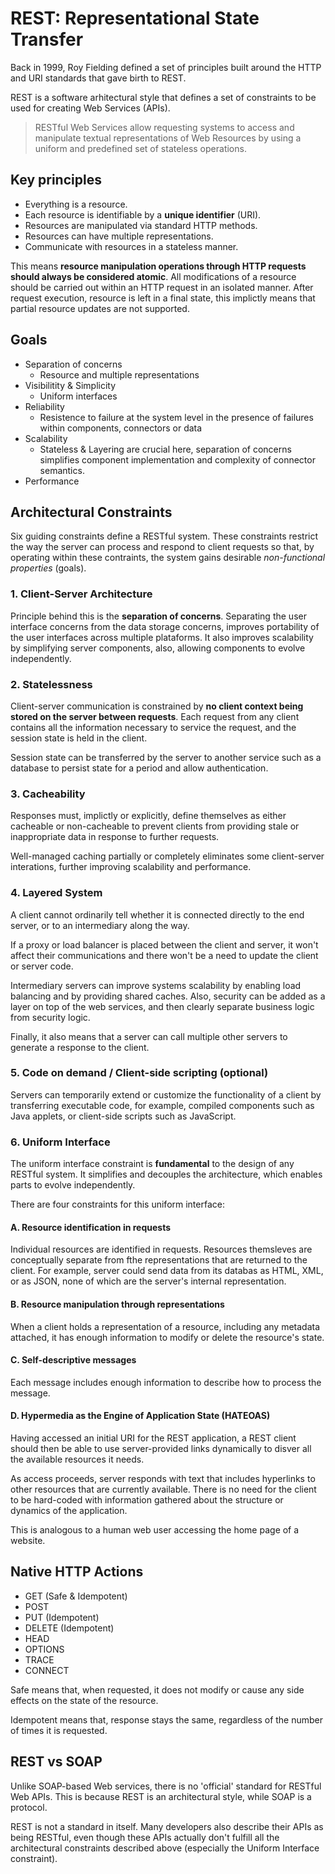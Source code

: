 # REST: Representational State Transfer

Back in 1999, Roy Fielding defined a set of principles built around the HTTP and URI standards that gave birth to REST.

REST is a software arhitectural style that defines a set of constraints to be used for creating Web Services (APIs).

> RESTful Web Services allow requesting systems to access and manipulate textual representations of Web Resources by using a uniform and predefined set of stateless operations.

## Key principles

* Everything is a resource.
* Each resource is identifiable by a __unique identifier__ (URI).
* Resources are manipulated via standard HTTP methods.
* Resources can have multiple representations.
* Communicate with resources in a stateless manner.

This means __resource manipulation operations through HTTP requests should always be considered atomic__. All modifications of a resource should be carried out within an HTTP request in an isolated manner. After request execution, resource is left in a final state, this implictly means that partial resource updates are not supported.

## Goals

* Separation of concerns
	* Resource and multiple representations
* Visibilitity & Simplicity
	* Uniform interfaces
* Reliability
	* Resistence to failure at the system level in the presence of failures within components, connectors or data
* Scalability
	* Stateless & Layering are crucial here, separation of concerns simplifies component implementation and complexity of connector semantics.
* Performance

## Architectural Constraints

Six guiding constraints define a RESTful system. These constraints restrict the way the server can process and respond to client requests so that, by operating within these contraints, the system gains desirable _non-functional properties_ (goals).

### 1. Client-Server Architecture

Principle behind this is the __separation of concerns__. Separating the user interface concerns from the data storage concerns, improves portability of the user interfaces across multiple plataforms. It also improves scalability by simplifying server components, also, allowing components to evolve independently.

### 2. Statelessness

Client-server communication is constrained by __no client context being stored on the server between requests__. Each request from any client contains all the information necessary to service the request, and the session state is held in the client.

Session state can be transferred by the server to another service such as a database to persist state for a period and allow authentication.

### 3. Cacheability

Responses must, implictly or explicitly, define themselves as either cacheable or non-cacheable to prevent clients from providing stale or inappropriate data in response to further requests.

Well-managed caching partially or completely eliminates some client-server interations, further improving scalability and performance.

### 4. Layered System

A client cannot ordinarily tell whether it is connected directly to the end server, or to an intermediary along the way.

If a proxy or load balancer is placed between the client and server, it won't affect their communications and there won't be a need to update the client or server code.

Intermediary servers can improve systems scalability by enabling load balancing and by providing shared caches. Also, security can be added as a layer on top of the web services, and then clearly separate business logic from security logic.

Finally, it also means that a server can call multiple other servers to generate a response to the client.

### 5. Code on demand / Client-side scripting (optional)

Servers can temporarily extend or customize the functionality of a client by transferring executable code, for example, compiled components such as Java applets, or client-side scripts such as JavaScript.

### 6. Uniform Interface

The uniform interface constraint is __fundamental__ to the design of any RESTful system. It simplifies and decouples the architecture, which enables parts to evolve independently. 

There are four constraints for this uniform interface:

#### A. Resource identification in requests

Individual resources are identified in requests. Resources themsleves are conceptually separate from fthe representations that are returned to the client. For example, server could send data from its databas as HTML, XML, or as JSON, none of which are the server's internal representation.

#### B. Resource manipulation through representations

When a client holds a representation of a resource, including any metadata attached, it has enough information to modify or delete the resource's state.

#### C. Self-descriptive messages

Each message includes enough information to describe how to process the message.

#### D. Hypermedia as the Engine of Application State (HATEOAS)

Having accessed an initial URI for the REST application, a REST client should then be able to use server-provided links dynamically to disver all the available resources it needs.

As access proceeds, server responds with text that includes hyperlinks to other resources that are currently available. There is no need for the client to be hard-coded with information gathered about the structure or dynamics of the application.

This is analogous to a human web user accessing the home page of a website.


## Native HTTP Actions

* GET (Safe & Idempotent)
* POST 
* PUT (Idempotent)
* DELETE (Idempotent)
* HEAD
* OPTIONS
* TRACE
* CONNECT

Safe means that, when requested, it does not modify or cause any side effects on the state of the resource.

Idempotent means that, response stays the same, regardless of the number of times it is requested.

## REST vs SOAP

Unlike SOAP-based Web services, there is no 'official' standard for RESTful Web APIs. This is because REST is an architectural style, while SOAP is a protocol.

REST is not a standard in itself. Many developers also describe their APIs as being RESTful, even though these APIs actually don't fulfill all the architectural constraints described above (especially the Uniform Interface constraint).
